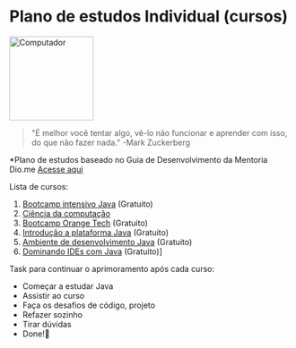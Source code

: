 # Plano de estudos Individual (cursos)

<img src=https://user-images.githubusercontent.com/105953108/213002528-3e04b21b-0f65-42be-b2f0-601b0e2f5651.png width="150" height="150" align="rigth" alt="Computador"/>


> "É melhor você tentar algo, vê-lo não funcionar e aprender com isso, do que não fazer nada." -Mark Zuckerberg 

*Plano de estudos baseado no Guia de Desenvolvimento da Mentoria Dio.me [Acesse aqui](https://github.com/julianazanelatto/Mentoria_Plano_Estudos_Gitub)
  
Lista de cursos:

1. [Bootcamp intensivo Java](https://brazil.generation.org/#picker) (Gratuito)
2. [Ciência da computação](https://loja.anhembionline.com.br/ciencia-da-computacao-bacharelado)
3. [Bootcamp Orange Tech](https://web.dio.me/track/orange-tech-backend) (Gratuito)
4. [Introdução a plataforma Java](https://web.dio.me/course/introducao-ao-ecossistema-e-documentacao-java/learning/54e1ad91-8842-4065-bc89-37329f54f0cd) (Gratuito)
5. [Ambiente de desenvolvimento Java](https://web.dio.me/course/configurando-ambiente-de-desenvolvimento-java-no-linux/learning/0668bbda-e32e-44bc-9100-d9dd781bdf8f) (Gratuito)
6. [Dominando IDEs com Java](https://web.dio.me/course/dominando-ides-java/learning/b0f1ae39-6af7-4a2c-8fc2-c73ae8463c84) (Gratuito)]

Task para continuar o aprimoramento após cada curso:

- Começar a estudar Java
- Assistir ao curso
- Faça os desafios de código, projeto
- Refazer sozinho
- Tirar dúvidas
- Done!🎉


